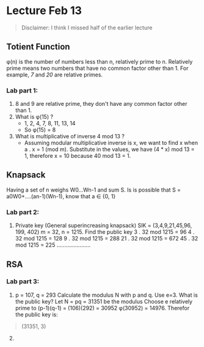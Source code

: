 Lecture Feb 13
================

> Disclaimer: I think I missed half of the earlier lecture

## Totient Function
φ(n) is the number of numbers less than n, relatively prime to n. Relatively prime means two numbers that have no common factor other than 1. For example, *7* and *20* are relative primes.

### Lab part 1:

1. 8 and 9 are relative prime, they don't have any common factor other than 1.
2. What is φ(15) ?
	* 1, 2, 4, 7, 8, 11, 13, 14
	* So φ(15) = 8
3. What is multiplicative of inverse 4 mod 13 ? 
	* Assuming modular multiplicative inverse is x, we want to find x when a . x = 1 (mod m). Substitute in the values, we have (4 * x) mod 13 = 1, therefore x = 10 because 40 mod 13 = 1.

## Knapsack

Having a set of n weighs W0...Wn-1 and sum S. Is is possible that S = a0W0+....(an-1)(Wn-1), know that a ∈ {0, 1}

### Lab part 2:

1. Private key (General superincreasing knapsack) SIK = (3,4,9,21,45,96, 199, 402) 
m = 32, n = 1215. Find the public key
3 . 32 mod 1215 = 96
4 . 32 mod 1215 = 128
9 . 32 mod 1215 = 288
21 . 32 mod 1215 = 672
45 . 32 mod 1215 = 225
......................

## RSA

### Lab part 3:

1. p = 107, q = 293
Calculate the modulus N with p and q. Use e=3. What is the public key? 
Let N = pq = 31351 be the modulus
Choose e relatively prime to (p-1)(q-1) = (106)(292) = 30952
 φ(30952) = 14976. Therefor the public key is:

 > (31351, 3)

 2. 